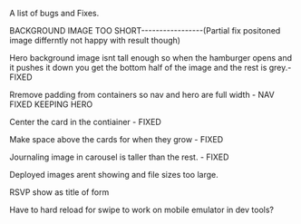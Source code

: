 A list of bugs and Fixes.


BACKGROUND IMAGE TOO SHORT-----------------(Partial fix positoned image differntly not happy with result though)



Hero background image isnt tall enough so when the hamburger opens and it pushes it down you get the bottom half of the image and the rest is grey.- FIXED


Rremove padding from containers so nav and hero are full width - NAV FIXED KEEPING HERO

Center the card in the contiainer - FIXED

Make space above the cards for when they grow - FIXED

Journaling image in carousel is taller than the rest. - FIXED

Deployed images arent showing and file sizes too large.

RSVP show as title of form

Have to hard reload for swipe to work on mobile emulator in dev tools?